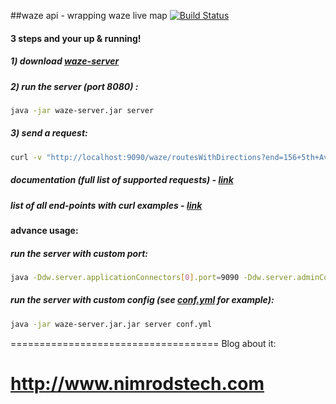 ##waze api - wrapping waze live map [![Build Status](https://travis-ci.org/Nimrod007/waze-api.svg?branch=master)](https://travis-ci.org/Nimrod007/waze-api)

#### 3 steps and your up & running!

##### 1) download [waze-server](https://github.com/Nimrod007/waze-api/releases/download/1.0/waze-server.jar)
##### 2) run the server (port 8080) :
 ```bash
 java -jar waze-server.jar server
 ```
 
##### 3) send a request:
```bash
curl -v "http://localhost:9090/waze/routesWithDirections?end=156+5th+Avenue%2C+New+York%2C+NY+10010&start=6+East+57th+Street%2C+New+York%2C+NY+10022" -H "Accept: application/json"
```

##### documentation (full list of supported requests) - [link](http://htmlpreview.github.io/?https://github.com/Nimrod007/waze-api/blob/master/docs.html)

##### list of all end-points with curl examples - [link](https://github.com/Nimrod007/waze-api/blob/master/scripts/testWazeAppServer.sh)

#### advance usage:
##### run the server with custom port:
 ```bash
 java -Ddw.server.applicationConnectors[0].port=9090 -Ddw.server.adminConnectors[0].port=9091 -jar waze-server.jar server
 ```
##### run the server with custom config (see [conf.yml](http://github.com/Nimrod007/waze-api/blob/master/src/main/resources/conf.yml]) for example):
 ```bash
 java -jar waze-server.jar.jar server conf.yml
 ```

====================================
Blog about it:

http://www.nimrodstech.com
====================================
